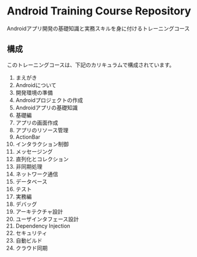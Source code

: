 Android Training Course Repository
======

Androidアプリ開発の基礎知識と実務スキルを身に付けるトレーニングコース

構成
------

このトレーニングコースは、下記のカリキュラムで構成されています。

1. まえがき
  1. Androidについて
  2. 開発環境の準備
  3. Androidプロジェクトの作成
  4. Androidアプリの基礎知識
2. 基礎編
  1. アプリの画面作成
  2. アプリのリソース管理
  3. ActionBar
  4. インタラクション制御
  5. メッセージング
  6. 直列化とコレクション
  7. 非同期処理
  8. ネットワーク通信
  9. データベース
  10. テスト
3. 実務編
  1. デバッグ
  2. アーキテクチャ設計
  3. ユーザインタフェース設計
  4. Dependency Injection
  5. セキュリティ
  6. 自動ビルド
  7. クラウド同期

